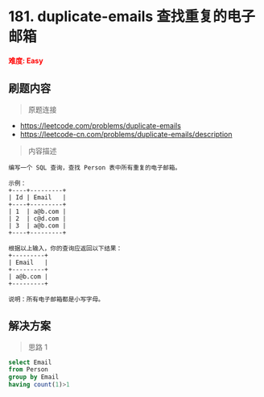 # 181. duplicate-emails 查找重复的电子邮箱

**<font color=red>难度: Easy</font>**

## 刷题内容

> 原题连接

* https://leetcode.com/problems/duplicate-emails
* https://leetcode-cn.com/problems/duplicate-emails/description

> 内容描述

```
编写一个 SQL 查询，查找 Person 表中所有重复的电子邮箱。

示例：
+----+---------+
| Id | Email   |
+----+---------+
| 1  | a@b.com |
| 2  | c@d.com |
| 3  | a@b.com |
+----+---------+

根据以上输入，你的查询应返回以下结果：
+---------+
| Email   |
+---------+
| a@b.com |
+---------+

说明：所有电子邮箱都是小写字母。
```

## 解决方案

> 思路 1

```sql
select Email
from Person
group by Email
having count(1)>1
```
